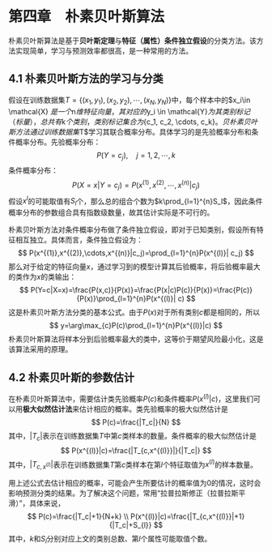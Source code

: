 # 第四章　朴素贝叶斯算法

朴素贝叶斯算法是基于**贝叶斯定理**与**特征（属性）条件独立假设**的分类方法。该方法实现简单，学习与预测效率都很高，是一种常用的方法。

## 4.1 朴素贝叶斯方法的学习与分类

假设在训练数据集$T=\{(x_1, y_1), (x_2, y_2),\cdots , (x_N, y_N)  \}$中，每个样本中的$x_i\in \mathcal{X} $是一个$n$维特征向量，其对应的$y_i \in \mathcal{Y}$为其类别标记（标量），总共有$k$个类别，类别标记集合为$\{c_1, c_2, \cdots, c_k\}$。贝朴素贝叶斯方法通过训练数据集$T$学习其联合概率分布。具体学习的是先验概率分布和条件概率分布。先验概率分布：
$$
P(Y=c_j), \quad j=1,2,\cdots,k
$$
条件概率分布：
$$
P(X=x|Y=c_j)=P(x^{(1)},x^{(2)},\cdots,x^{(n)}|c_j)
$$
假设$x^{l}​$的可能取值有$S_l​$个，那么总的组合个数为$k\prod_{l=1}^{n}S_l​$，因此条件概率分布的参数组合具有指数级数量，故其估计实际是不可行的。

朴素贝叶斯方法对条件概率分布做了条件独立假设，即对于已知类别，假设所有特征相互独立。具体而言，条件独立假设为：
$$
P(x^{(1)},x^{(2)},\cdots,x^{(n)}|c_j)=\prod_{l=1}^{n}P(x^{(l)}| c_j)
$$
那么对于给定的特征向量$x​$，通过学习到的模型计算其后验概率，将后验概率最大的类作为$x​$的类输出：
$$
P(Y=c|X=x)=\frac{P(x,c)}{P(x)}=\frac{P(x|c)P(c)}{P(x)}=\frac{P(c)}{P(x)}\prod_{l=1}^{n}P(x^{(l)}| c)
$$
这是朴素贝叶斯方法分类的基本公式。由于$P(x)​$对于所有类别$c​$都是相同的，所以
$$
y=\arg\max_{c}P(c)\prod_{l=1}^{n}P(x^{(l)}|c)
$$
朴素贝叶斯算法将样本分到后验概率最大的类中，这等价于期望风险最小化，这是该算法采用的原理。

## 4.2 朴素贝叶斯的参数估计

在朴素贝叶斯算法中，需要估计类先验概率$P(c)$和条件概率$P(x^{(l)}|c)$，这里我们可以用**极大似然估计法**来估计相应的概率。类先验概率的极大似然估计是
$$
P(c)=\frac{|T_c|}{N}
$$
其中，$|T_c|$表示在训练数据集$T$中第$c$类样本的数量。条件概率的极大似然估计是
$$
P(x^{(l)}|c)=\frac{|T_{c,x^{(l)}}|}{|T_c|}
$$
其中，$|T_{c, x^{(l)}}|$表示在训练数据集$T$第$c$类样本在第$l$个特征取值为$x^{(l)}$的样本数量。

用上述公式去估计相应的概率，可能会产生所要估计的概率值为0的情况，这时会影响预测分类的结果。为了解决这个问题，常用“拉普拉斯修正（拉普拉斯平滑）”，具体来说，
$$
P(c)=\frac{|T_c|+1}{N+k} \\
P(x^{(l)}|c)=\frac{|T_{c,x^{(l)}}|+1}{|T_c|+S_{l}}
$$
其中，$k$和$S_l$分别对应上文的类别总数、第$l$个属性可能取值个数。


